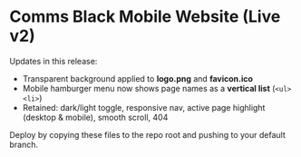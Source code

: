 # Comms Black Mobile Website (Live v2)

Updates in this release:
- Transparent background applied to **logo.png** and **favicon.ico**
- Mobile hamburger menu now shows page names as a **vertical list** (`<ul><li>`)
- Retained: dark/light toggle, responsive nav, active page highlight (desktop & mobile), smooth scroll, 404

Deploy by copying these files to the repo root and pushing to your default branch.
